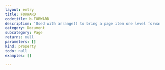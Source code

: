 ```yaml
---
layout: entry
title: FORWARD
codetitle: b.FORWARD
description: 'Used with arrange() to bring a page item one level forward in its layer.'
category: Document
subcategory: Page
returns: null
parameters: []
kind: property
todo: null
examples: []

---
```

